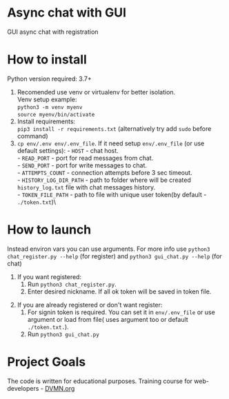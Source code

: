 # Async chat with GUI
GUI  async chat with registration
# How to install
Python version required: 3.7+
1. Recomended use venv or virtualenv for better isolation.\
   Venv setup example: \
   `python3 -m venv myenv`\
   `source myenv/bin/activate`
2. Install requirements: \
   `pip3 install -r requirements.txt` (alternatively try add `sudo` before command)
3. `cp env/.env env/.env_file`. If it need setup `env/.env_file` (or use default settings):
        - `HOST` - chat host. \
        - `READ_PORT` - port for read messages from chat. \
        - `SEND_PORT` - port for write messages to chat. \
        - `ATTEMPTS_COUNT` - connection attempts before 3 sec timeout.  \
        - `HISTORY_LOG_DIR_PATH` - path to folder where will be created `history_log.txt` file with chat messages history. \
        - `TOKEN_FILE_PATH` - path to file with unique user token(by default - `./token.txt`)\
  
# How to launch
Instead environ vars you can use arguments. For more info use `python3 chat_register.py --help` (for register) and `python3 gui_chat.py --help` (for chat)
1. If you want registered:
   1) Run `python3 chat_register.py`. 
   2) Enter desired nickname. If all ok token will be saved in token file.
2) If you are already registered or don't want register:
   1) For signin token is required. You can set it in `env/.env_file` or use argument or load from file(
   uses argument too or default `./token.txt.`).  
   2) Run `python3 gui_chat.py`


# Project Goals
The code is written for educational purposes. Training course for web-developers - [DVMN.org](https://dvmn.org)
